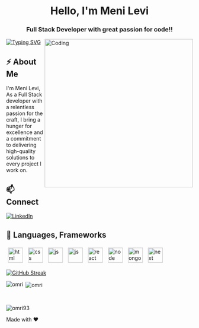 <!-- Meni Levi -->
<h1 align="center">Hello, I'm Meni Levi</h1>
<h3 align="center">Full Stack Developer with great passion for code!!</h3>
<img align="right" alt="Coding" width="400" src="https://images-wixmp-ed30a86b8c4ca887773594c2.wixmp.com/f/504124ed-286d-4e9c-9349-f76e5d731b4e/d5i1tk3-3bb16f9a-9541-4e42-9fd7-a029af1bd925.gif?token=eyJ0eXAiOiJKV1QiLCJhbGciOiJIUzI1NiJ9.eyJzdWIiOiJ1cm46YXBwOjdlMGQxODg5ODIyNjQzNzNhNWYwZDQxNWVhMGQyNmUwIiwiaXNzIjoidXJuOmFwcDo3ZTBkMTg4OTgyMjY0MzczYTVmMGQ0MTVlYTBkMjZlMCIsIm9iaiI6W1t7InBhdGgiOiJcL2ZcLzUwNDEyNGVkLTI4NmQtNGU5Yy05MzQ5LWY3NmU1ZDczMWI0ZVwvZDVpMXRrMy0zYmIxNmY5YS05NTQxLTRlNDItOWZkNy1hMDI5YWYxYmQ5MjUuZ2lmIn1dXSwiYXVkIjpbInVybjpzZXJ2aWNlOmZpbGUuZG93bmxvYWQiXX0.YKp6iiL9aiCZDQ9MXO8oeTbW4ZIjMMLBTYT4yTtx4CY">
  <a href="https://git.io/typing-svg"><img src="https://readme-typing-svg.demolab.com?font=Fira+Code&pause=1000&random=false&width=435&lines=+Hi+there%2C+Nice+to+see+you+%F0%9F%91%8B+" alt="Typing SVG" /></a>
<br />

## ⚡ About Me

 I'm Meni Levi, As a Full Stack developer with a relentless passion for the craft, I bring a hunger for excellence and a commitment to delivering high-quality solutions to every project I work on.
<br />
## 📫 Connect 

[![LinkedIn](https://img.shields.io/badge/LinkedIn-0077B5?style=for-the-badge&logo=linkedin&logoColor=white)](www.linkedin.com/in/meni-levi🎗️-bb7777321/)

## 🚀 Languages, Frameworks
<p float="left">
<img style="padding:5px;" align="center" alt="html" width="40px" src="https://upload.wikimedia.org/wikipedia/commons/thumb/3/38/HTML5_Badge.svg/800px-HTML5_Badge.svg.png"/>
<img style="padding:5px;" align="center" alt="css" width="40px" src="https://cdn4.iconfinder.com/data/icons/social-media-logos-6/512/121-css3-512.png"/>
<img style="padding:5px;" align="center" alt="js" width="40px" src="https://upload.wikimedia.org/wikipedia/commons/thumb/6/6a/JavaScript-logo.png/640px-JavaScript-logo.png"/>
<img style="padding:5px;" align="center" alt="js" width="40px" src="https://encrypted-tbn0.gstatic.com/images?q=tbn:ANd9GcTvToT-HVAMnGEZXuCrcyQ0IYWUXK-V6K40VA&s"/>

<img style="padding:5px;" align="center" alt="react" width="40px" src="https://upload.wikimedia.org/wikipedia/commons/thumb/a/a7/React-icon.svg/2300px-React-icon.svg.png"/>
<img style="padding:5px;" align="center" alt="node" width="40px" src="https://static-00.iconduck.com/assets.00/node-js-icon-227x256-913nazt0.png"/>
<img style="padding:5px;" align="center" alt="mongo" width="40px" src="https://w7.pngwing.com/pngs/956/695/png-transparent-mongodb-original-wordmark-logo-icon-thumbnail.png"/>
<img style="padding:5px;" align="center" alt="next" width="40px" src="https://static-00.iconduck.com/assets.00/nextjs-icon-512x512-11yvtwzn.png"/>

[![GitHub Streak](https://streak-stats.demolab.com?user=meni1221&card_width=500)](https://git.io/streak-stats)<br />


<p><img align="left" src="https://github-readme-stats.vercel.app/api/top-langs?username=meni1221&show_icons=true&locale=en&layout=compact" alt="omri" /></p>

<p>&nbsp;<img align="center" src="https://github-readme-stats.vercel.app/api?username=meni1221&show_icons=true&locale=en" alt="omri" /></p>
<br />


<p align="left"> <img src="https://komarev.com/ghpvc/?username=meni1221&label=Profile%20views&color=0e75b6&style=flat" alt="omri93" /> </p>

Made with ❤️ 

<!--
**Meni1221/Meni1221** is a ✨ _special_ ✨ repository because its `README.md` (this file) appears on your GitHub profile.
